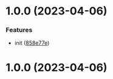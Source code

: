 # 1.0.0 (2023-04-06)


### Features

* init ([858e77e](https://github.com/lilinjuna/PIZZA-APP/commit/858e77ebd80971487978492dae2c71e9483595c9))



# 1.0.0 (2023-04-06)



